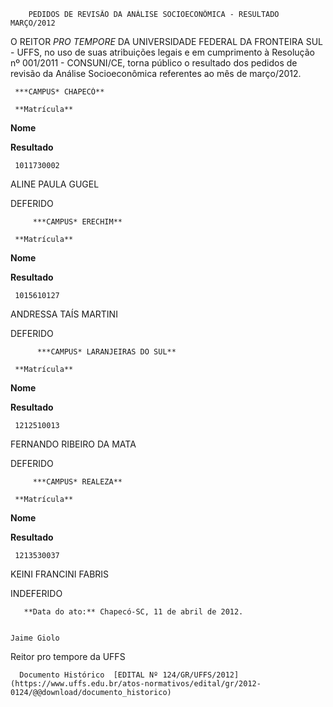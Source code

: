         PEDIDOS DE REVISÃO DA ANÁLISE SOCIOECONÔMICA - RESULTADO MARÇO/2012  

O REITOR *PRO TEMPORE* DA UNIVERSIDADE FEDERAL DA FRONTEIRA SUL - UFFS, no uso de suas atribuições legais e em cumprimento à Resolução nº 001/2011 - CONSUNI/CE, torna público o resultado dos pedidos de revisão da Análise Socioeconômica referentes ao mês de março/2012.

     ***CAMPUS* CHAPECÓ**

     **Matrícula**

   **Nome**

   **Resultado**

     1011730002

   ALINE PAULA GUGEL

   DEFERIDO

         ***CAMPUS* ERECHIM**

     **Matrícula**

   **Nome**

   **Resultado**

     1015610127

   ANDRESSA TAÍS MARTINI

   DEFERIDO

          ***CAMPUS* LARANJEIRAS DO SUL**

     **Matrícula**

   **Nome**

   **Resultado**

     1212510013

   FERNANDO RIBEIRO DA MATA

   DEFERIDO

         ***CAMPUS* REALEZA**

     **Matrícula**

   **Nome**

   **Resultado**

     1213530037

   KEINI FRANCINI FABRIS

   INDEFERIDO

       **Data do ato:** Chapecó-SC, 11 de abril de 2012.   
 

    Jaime Giolo   
 Reitor pro tempore da UFFS 

      Documento Histórico  [EDITAL Nº 124/GR/UFFS/2012](https://www.uffs.edu.br/atos-normativos/edital/gr/2012-0124/@@download/documento_historico)     
      